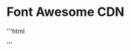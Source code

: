 # Font Awesome CDN

'''html
  <script src="https://kit.fontawesome.com/28d0d779f8.js" crossorigin="anonymous"></script>
'''
